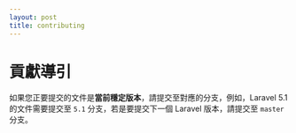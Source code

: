 ```yaml
---
layout: post
title: contributing
---
```

# 貢獻導引

如果您正要提交的文件是**當前穩定版本**，請提交至對應的分支，例如，Laravel 5.1 的文件需要提交至 `5.1` 分支，若是要提交下一個 Laravel 版本，請提交至 `master` 分支。
